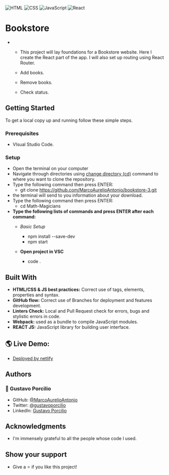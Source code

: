 ![HTML](https://img.shields.io/badge/-HTML-orange) ![CSS](https://img.shields.io/badge/-CSS-blue) ![JavaScript](https://img.shields.io/badge/-JavaScript-yellow) ![React](https://img.shields.io/badge/-React-61DAFB?style=flat-square&logo=react&logoColor=ffffff)

# Bookstore
- - This project will lay foundations for a Bookstore website. Here I create the React part of the app. I will also set up routing using React Router.

  - Add books.
  - Remove books.
  - Check status.

## Getting Started
To get a local copy up and running follow these simple steps.

### Prerequisites
- VIsual Studio Code.

### Setup
- Open the terminal on your computer
- Navigate through directories using [change directory (cd)](https://www.howtogeek.com/659411/how-to-change-directories-in-command-prompt-on-windows-10) command to where you want to clone the repository.
- Type the following command then press ENTER: 
  - git clone https://github.com/MarcoAurelioAntonio/bookstore-3.git
- the terminal will send to you information about your download.
- Type the following command then press ENTER: 
  - cd Math-Magicians
- **Type the following lists of commands and press ENTER after each command:**
  - *Basic Setup*
    - npm install --save-dev
    - npm start

  - **Open project in VSC**
    - code .

## Built With
- **HTML/CSS & JS best practices:** Correct use of tags, elements, properties and syntax.
- **GitHub flow:** Correct use of Branches for deployment and features development.
- **Linters Check:** Local and Pull Request check for errors, bugs and stylistic errors in code.
- **Webpack:** used as a bundle to compile JavaScript modules.
- **REACT JS:** JavaScript library for building user interface.

## 🌎 Live Demo:
- [Deployed by netlify]()

## Authors 
### 👤 Gustavo Porcilio
- GitHub: [@MarcoAurelioAntonio](https://github.com/MarcoAurelioAntonio)
- Twitter: [@gustavoporcilio](https://twitter.com/gustavoporcilio)
- LinkedIn: [Gustavo Porcilio](https://www.linkedin.com/in/gustavo-porcilio-4496a223a/)

## Acknowledgments

- I'm immensely grateful to all the people whose code I used.

## Show your support

- Give a ⭐️ if you like this project!
